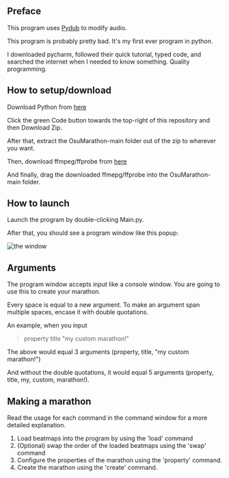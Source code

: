 ## Preface

This program uses [Pydub](https://github.com/jiaaro/pydub) to modify audio.

This program is probably pretty bad. It's my first ever program in python.

I downloaded pycharm, followed their quick tutorial, typed code, and searched the internet when I needed to know something. Quality programming.

## How to setup/download

Download Python from [here](https://www.python.org/downloads/)

Click the green Code button towards the top-right of this repository and then Download Zip.

After that, extract the OsuMarathon-main folder out of the zip to wherever you want.

Then, download ffmpeg/ffprobe from [here](https://www.ffmpeg.orgt/download.html)

And finally, drag the downloaded ffmepg/ffprobe into the OsuMarathon-main folder.

## How to launch

Launch the program by double-clicking Main.py.

After that, you should see a program window like this popup:

![the window](https://i.imgur.com/dFBE0Ow.png)

## Arguments

The program window accepts input like a console window. You are going to use this to create your marathon.

Every space is equal to a new argument. To make an argument span multiple spaces, encase it with double quotations.

An example, when you input

> property title "my custom marathon!"

The above would equal 3 arguments (property, title, "my custom marathon!")

And without the double quotations, it would equal 5 arguments (property, title, my, custom, marathon!).

## Making a marathon


Read the usage for each command in the command window for a more detailed explanation.

 1. Load beatmaps into the program by using the 'load' command
 2. (Optional) swap the order of the loaded beatmaps using the 'swap' command
 3. Configure the properties of the marathon using the 'property' command.
 4. Create the marathon using the 'create' command.
